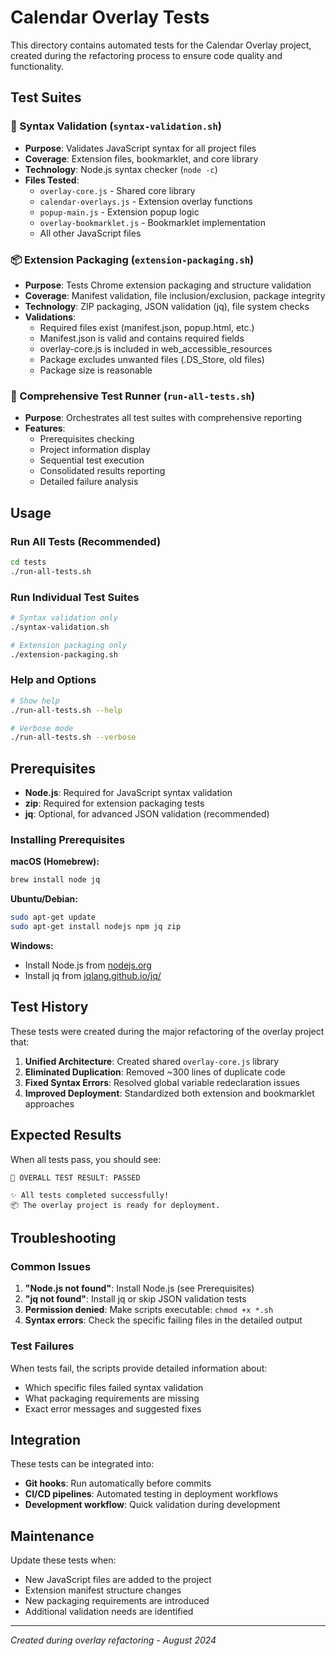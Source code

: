 # Calendar Overlay Tests

This directory contains automated tests for the Calendar Overlay project, created during the refactoring process to ensure code quality and functionality.

## Test Suites

### 🧪 Syntax Validation (`syntax-validation.sh`)
- **Purpose**: Validates JavaScript syntax for all project files
- **Coverage**: Extension files, bookmarklet, and core library
- **Technology**: Node.js syntax checker (`node -c`)
- **Files Tested**:
  - `overlay-core.js` - Shared core library
  - `calendar-overlays.js` - Extension overlay functions
  - `popup-main.js` - Extension popup logic
  - `overlay-bookmarklet.js` - Bookmarklet implementation
  - All other JavaScript files

### 📦 Extension Packaging (`extension-packaging.sh`)
- **Purpose**: Tests Chrome extension packaging and structure validation
- **Coverage**: Manifest validation, file inclusion/exclusion, package integrity
- **Technology**: ZIP packaging, JSON validation (jq), file system checks
- **Validations**:
  - Required files exist (manifest.json, popup.html, etc.)
  - Manifest.json is valid and contains required fields
  - overlay-core.js is included in web_accessible_resources
  - Package excludes unwanted files (.DS_Store, old files)
  - Package size is reasonable

### 🏃 Comprehensive Test Runner (`run-all-tests.sh`)
- **Purpose**: Orchestrates all test suites with comprehensive reporting
- **Features**:
  - Prerequisites checking
  - Project information display
  - Sequential test execution
  - Consolidated results reporting
  - Detailed failure analysis

## Usage

### Run All Tests (Recommended)
```bash
cd tests
./run-all-tests.sh
```

### Run Individual Test Suites
```bash
# Syntax validation only
./syntax-validation.sh

# Extension packaging only  
./extension-packaging.sh
```

### Help and Options
```bash
# Show help
./run-all-tests.sh --help

# Verbose mode
./run-all-tests.sh --verbose
```

## Prerequisites

- **Node.js**: Required for JavaScript syntax validation
- **zip**: Required for extension packaging tests
- **jq**: Optional, for advanced JSON validation (recommended)

### Installing Prerequisites

**macOS (Homebrew):**
```bash
brew install node jq
```

**Ubuntu/Debian:**
```bash
sudo apt-get update
sudo apt-get install nodejs npm jq zip
```

**Windows:**
- Install Node.js from [nodejs.org](https://nodejs.org/)
- Install jq from [jqlang.github.io/jq/](https://jqlang.github.io/jq/)

## Test History

These tests were created during the major refactoring of the overlay project that:

1. **Unified Architecture**: Created shared `overlay-core.js` library
2. **Eliminated Duplication**: Removed ~300 lines of duplicate code
3. **Fixed Syntax Errors**: Resolved global variable redeclaration issues
4. **Improved Deployment**: Standardized both extension and bookmarklet approaches

## Expected Results

When all tests pass, you should see:
```
🎉 OVERALL TEST RESULT: PASSED

✨ All tests completed successfully!
📦 The overlay project is ready for deployment.
```

## Troubleshooting

### Common Issues

1. **"Node.js not found"**: Install Node.js (see Prerequisites)
2. **"jq not found"**: Install jq or skip JSON validation tests
3. **Permission denied**: Make scripts executable: `chmod +x *.sh`
4. **Syntax errors**: Check the specific failing files in the detailed output

### Test Failures

When tests fail, the scripts provide detailed information about:
- Which specific files failed syntax validation
- What packaging requirements are missing
- Exact error messages and suggested fixes

## Integration

These tests can be integrated into:
- **Git hooks**: Run automatically before commits
- **CI/CD pipelines**: Automated testing in deployment workflows  
- **Development workflow**: Quick validation during development

## Maintenance

Update these tests when:
- New JavaScript files are added to the project
- Extension manifest structure changes
- New packaging requirements are introduced
- Additional validation needs are identified

---

*Created during overlay refactoring - August 2024*